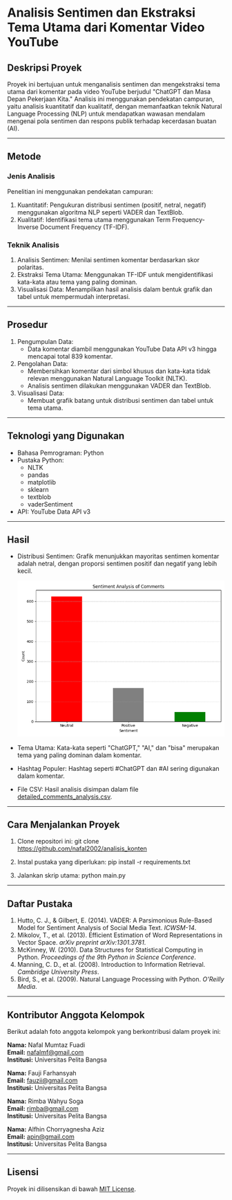 # Analisis Sentimen dan Ekstraksi Tema Utama dari Komentar Video YouTube

## Deskripsi Proyek
Proyek ini bertujuan untuk menganalisis sentimen dan mengekstraksi tema utama dari komentar pada video YouTube berjudul "ChatGPT dan Masa Depan Pekerjaan Kita." Analisis ini menggunakan pendekatan campuran, yaitu analisis kuantitatif dan kualitatif, dengan memanfaatkan teknik Natural Language Processing (NLP) untuk mendapatkan wawasan mendalam mengenai pola sentimen dan respons publik terhadap kecerdasan buatan (AI).

---

## Metode

### Jenis Analisis
Penelitian ini menggunakan pendekatan campuran:
1. Kuantitatif: Pengukuran distribusi sentimen (positif, netral, negatif) menggunakan algoritma NLP seperti VADER dan TextBlob.
2. Kualitatif: Identifikasi tema utama menggunakan Term Frequency-Inverse Document Frequency (TF-IDF).

### Teknik Analisis
1. Analisis Sentimen: Menilai sentimen komentar berdasarkan skor polaritas.
2. Ekstraksi Tema Utama: Menggunakan TF-IDF untuk mengidentifikasi kata-kata atau tema yang paling dominan.
3. Visualisasi Data: Menampilkan hasil analisis dalam bentuk grafik dan tabel untuk mempermudah interpretasi.

---

## Prosedur
1. Pengumpulan Data:
   - Data komentar diambil menggunakan YouTube Data API v3 hingga mencapai total 839 komentar.
2. Pengolahan Data:
   - Membersihkan komentar dari simbol khusus dan kata-kata tidak relevan menggunakan Natural Language Toolkit (NLTK).
   - Analisis sentimen dilakukan menggunakan VADER dan TextBlob.
3. Visualisasi Data:
   - Membuat grafik batang untuk distribusi sentimen dan tabel untuk tema utama.

---

## Teknologi yang Digunakan
- Bahasa Pemrograman: Python
- Pustaka Python:
  - NLTK
  - pandas
  - matplotlib
  - sklearn
  - textblob
  - vaderSentiment
- API: YouTube Data API v3

---

## Hasil
- Distribusi Sentimen:
  Grafik menunjukkan mayoritas sentimen komentar adalah netral, dengan proporsi sentimen positif dan negatif yang lebih kecil.
  
  ![Grafik Distribusi Sentimen](sentiment_analysis.png)

- Tema Utama:
  Kata-kata seperti "ChatGPT," "AI," dan "bisa" merupakan tema yang paling dominan dalam komentar.
- Hashtag Populer:
  Hashtag seperti #ChatGPT dan #AI sering digunakan dalam komentar.
- File CSV:
  Hasil analisis disimpan dalam file [detailed_comments_analysis.csv](detailed_comments_analysis.csv).

---

## Cara Menjalankan Proyek
1. Clone repositori ini:
      git clone https://github.com/nafal2002/analisis_konten
   
2. Instal pustaka yang diperlukan:
      pip install -r requirements.txt
   
3. Jalankan skrip utama:
      python main.py
   

---

## Daftar Pustaka
1. Hutto, C. J., & Gilbert, E. (2014). VADER: A Parsimonious Rule-Based Model for Sentiment Analysis of Social Media Text. *ICWSM-14*.
2. Mikolov, T., et al. (2013). Efficient Estimation of Word Representations in Vector Space. *arXiv preprint arXiv:1301.3781*.
3. McKinney, W. (2010). Data Structures for Statistical Computing in Python. *Proceedings of the 9th Python in Science Conference*.
4. Manning, C. D., et al. (2008). Introduction to Information Retrieval. *Cambridge University Press*.
5. Bird, S., et al. (2009). Natural Language Processing with Python. *O'Reilly Media*.

---

## Kontributor Anggota Kelompok
Berikut adalah foto anggota kelompok yang berkontribusi dalam proyek ini:

**Nama:** Nafal Mumtaz Fuadi  
**Email:** nafalmf@gmail.com  
**Institusi:** Universitas Pelita Bangsa  
 
**Nama:** Fauji Farhansyah  
**Email:** fauzii@gmail.com  
**Institusi:** Universitas Pelita Bangsa  

**Nama:** Rimba Wahyu Soga  
**Email:** rimba@gmail.com  
**Institusi:** Universitas Pelita Bangsa  

**Nama:** Alfhin Chorryagnesha Aziz  
**Email:** apin@gmail.com  
**Institusi:** Universitas Pelita Bangsa 

---

## Lisensi
Proyek ini dilisensikan di bawah [MIT License](LICENSE).
